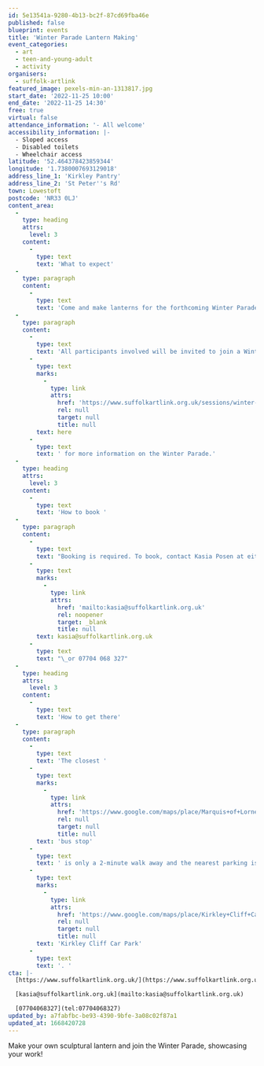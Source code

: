```yaml
---
id: 5e13541a-9280-4b13-bc2f-87cd69fba46e
published: false
blueprint: events
title: 'Winter Parade Lantern Making'
event_categories:
  - art
  - teen-and-young-adult
  - activity
organisers:
  - suffolk-artlink
featured_image: pexels-min-an-1313817.jpg
start_date: '2022-11-25 10:00'
end_date: '2022-11-25 14:30'
free: true
virtual: false
attendance_information: '- All welcome'
accessibility_information: |-
  - Sloped access
  - Disabled toilets
  - Wheelchair access
latitude: '52.464378423859344'
longitude: '1.7380007693129018'
address_line_1: 'Kirkley Pantry'
address_line_2: 'St Peter''s Rd'
town: Lowestoft
postcode: 'NR33 0LJ'
content_area:
  -
    type: heading
    attrs:
      level: 3
    content:
      -
        type: text
        text: 'What to expect'
  -
    type: paragraph
    content:
      -
        type: text
        text: 'Come and make lanterns for the forthcoming Winter Parade in Lowestoft! Join Willow Phoenix who will be sharing skills to make your own sculptural lantern to celebrate the Community Garden.'
  -
    type: paragraph
    content:
      -
        type: text
        text: 'All participants involved will be invited to join a Winter Parade with their lanterns as part of First Light’s Winter Fayre on the 2 December. The parade will journey from Kirkley Pantry Community Garden along the seafront promenade to Lowestoft Pavilion. Go '
      -
        type: text
        marks:
          -
            type: link
            attrs:
              href: 'https://www.suffolkartlink.org.uk/sessions/winter-lantern-parade/'
              rel: null
              target: null
              title: null
        text: here
      -
        type: text
        text: ' for more information on the Winter Parade.'
  -
    type: heading
    attrs:
      level: 3
    content:
      -
        type: text
        text: 'How to book '
  -
    type: paragraph
    content:
      -
        type: text
        text: "Booking is required. To book, contact Kasia Posen at either\_"
      -
        type: text
        marks:
          -
            type: link
            attrs:
              href: 'mailto:kasia@suffolkartlink.org.uk'
              rel: noopener
              target: _blank
              title: null
        text: kasia@suffolkartlink.org.uk
      -
        type: text
        text: "\_or 07704 068 327"
  -
    type: heading
    attrs:
      level: 3
    content:
      -
        type: text
        text: 'How to get there'
  -
    type: paragraph
    content:
      -
        type: text
        text: 'The closest '
      -
        type: text
        marks:
          -
            type: link
            attrs:
              href: 'https://www.google.com/maps/place/Marquis+of+Lorne/@52.4645019,1.739747,18.67z/data=!4m5!3m4!1s0x47da1a4feb982229:0x9bb8eafc923702a1!8m2!3d52.464638!4d1.73987'
              rel: null
              target: null
              title: null
        text: 'bus stop'
      -
        type: text
        text: ' is only a 2-minute walk away and the nearest parking is the '
      -
        type: text
        marks:
          -
            type: link
            attrs:
              href: 'https://www.google.com/maps/place/Kirkley+Cliff+Car+Park/@52.46429,1.7411742,18.67z/data=!4m5!3m4!1s0x47da1badcebe9685:0x58770fec8f45fc19!8m2!3d52.4642383!4d1.7435063'
              rel: null
              target: null
              title: null
        text: 'Kirkley Cliff Car Park'
      -
        type: text
        text: '. '
cta: |-
  [https://www.suffolkartlink.org.uk/](https://www.suffolkartlink.org.uk/)

  [kasia@suffolkartlink.org.uk](mailto:kasia@suffolkartlink.org.uk)

  [07704068327](tel:07704068327)
updated_by: a7fabfbc-be93-4390-9bfe-3a08c02f87a1
updated_at: 1668420728
---
```

Make your own sculptural lantern and join the Winter Parade, showcasing your work!